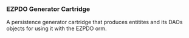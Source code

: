 ### EZPDO Generator Cartridge

A persistence generator cartridge that produces entitites and its DAOs objects for using it with the EZPDO orm.

